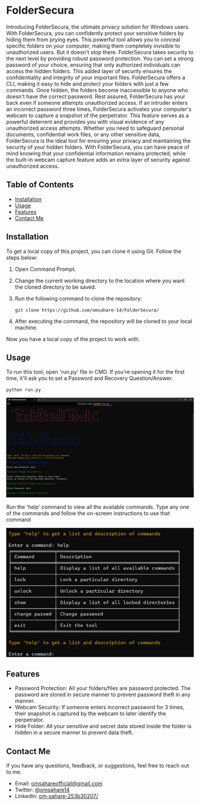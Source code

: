 # FolderSecura

Introducing FolderSecura, the ultimate privacy solution for Windows users. With FolderSecura, you can confidently protect your sensitive folders by hiding them from prying eyes. This powerful tool allows you to conceal specific folders on your computer, making them completely invisible to unauthorized users. But it doesn't stop there. FolderSecura takes security to the next level by providing robust password protection. You can set a strong password of your choice, ensuring that only authorized individuals can access the hidden folders. This added layer of security ensures the confidentiality and integrity of your important files. FolderSecura offers a CLI, making it easy to hide and protect your folders with just a few commands. Once hidden, the folders become inaccessible to anyone who doesn't have the correct password. Rest assured, FolderSecura has your back even if someone attempts unauthorized access. If an intruder enters an incorrect password three times, FolderSecura activates your computer's webcam to capture a snapshot of the perpetrator. This feature serves as a powerful deterrent and provides you with visual evidence of any unauthorized access attempts. Whether you need to safeguard personal documents, confidential work files, or any other sensitive data, FolderSecura is the ideal tool for ensuring your privacy and maintaining the security of your hidden folders. With FolderSecura, you can have peace of mind knowing that your confidential information remains protected, while the built-in webcam capture feature adds an extra layer of security against unauthorized access.

## Table of Contents

- [Installation](#installation)
- [Usage](#usage)
- [Features](#features)
- [Contact Me](#contact-me)

## Installation

To get a local copy of this project, you can clone it using Git. Follow the steps below:

1. Open Command Prompt.
2. Change the current working directory to the location where you want the cloned directory to be saved.
3. Run the following command to clone the repository:

   ```shell
   git clone https://github.com/omsahare-14/FolderSecura/
   ```
4. After executing the command, the repository will be cloned to your local machine.

Now you have a local copy of the project to work with.

## Usage

To run this tool, open 'run.py' file in CMD. If you're opening it for the first time, it'll ask you to set a Password and Recovery Question/Answer.
   
   ```shell
   python run.py
   ```
![Home Screen](Screenshots/1.png)

Run the 'help' command to view all the available commands. Type any one of the commands and follow the on-screen instructions to use that command

![Help Screen](Screenshots/2.png)

## Features

- Password Protection: All your folders/files are password protected. The password are stored in secure manner to prevent password theft in any manner.
- Webcam Security: If someone enters incorrect password for 3 times, their snapshot is captured by the webcam to later identify the perpetrator.
- Hide Folder: All your sensitive and secret data stored inside the folder is hidden in a secure manner to prevent data theft.

## Contact Me

If you have any questions, feedback, or suggestions, feel free to reach out to me.

- Email: [omsahareofficial@gmail.com](mailto:omsahareofficial@gmail.com)
- Twitter: [@omsahare14](https://twitter.com/omsahare14)
- LinkedIn: [om-sahare-253b30207/](https://www.linkedin.com/in/om-sahare-253b30207/)
